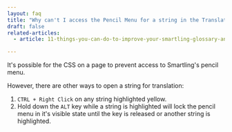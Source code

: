 ```yaml
---
layout: faq
title: "Why can't I access the Pencil Menu for a string in the Translation Interface?"
draft: false
related-articles:
  - article: 11-things-you-can-do-to-improve-your-smartling-glossary-and-the-quality-of-your-translation

---
```



It's possible for the CSS on a page to prevent access to Smartling's pencil menu.

However, there are other ways to open a string for translation:

1. `CTRL + Right Click` on any string highlighted yellow.
2. Hold down the `ALT` key while a string is highlighted will lock the pencil menu in it's visible state until the key is released or another string is highlighted.